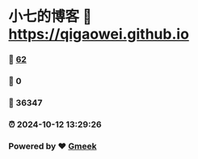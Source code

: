 # 小七的博客 :link: https://qigaowei.github.io 
### :page_facing_up: [62](https://qigaowei.github.io/tag.html) 
### :speech_balloon: 0 
### :hibiscus: 36347 
### :alarm_clock: 2024-10-12 13:29:26 
### Powered by :heart: [Gmeek](https://github.com/Meekdai/Gmeek)
